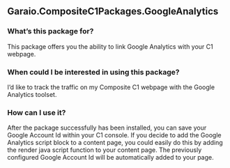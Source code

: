 ## Garaio.CompositeC1Packages.GoogleAnalytics

### What’s this package for?
This package offers you the ability to link Google Analytics with your C1 webpage.

### When could I be interested in using this package?
I’d like to track the traffic on my Composite C1 webpage with the Google Analytics toolset.

### How can I use it?
After the package successfully has been installed, you can save your Google Account Id within your C1 console.
If you decide to add the Google Analytics script block to a content page, you could easily do this by adding the render java script function to your content page.
The previously configured Google Account Id will be automatically added to your page.

